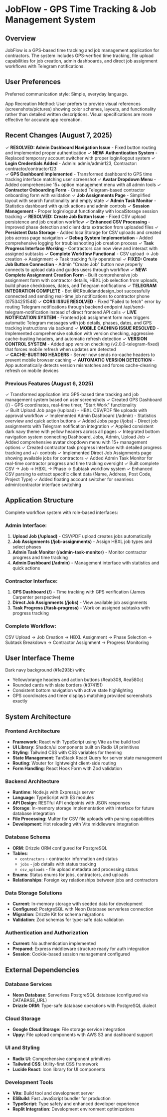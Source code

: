 # JobFlow - GPS Time Tracking & Job Management System

## Overview

JobFlow is a GPS-based time tracking and job management application for contractors. The system includes GPS-verified time tracking, file upload capabilities for job creation, admin dashboards, and direct job assignment workflows with Telegram notifications.

## User Preferences

Preferred communication style: Simple, everyday language.

App Recreation Method: User prefers to provide visual references (screenshots/pictures) showing color schemes, layouts, and functionality rather than detailed written descriptions. Visual specifications are more effective for accurate app recreation.

## Recent Changes (August 7, 2025)

✓ **RESOLVED: Admin Dashboard Navigation Issue** - Fixed button routing and implemented proper authentication
✓ **NEW: Authentication System** - Replaced temporary account switcher with proper login/logout system
✓ **Login Credentials Added** - Admin: admin/admin123, Contractor: contractor/contractor123  
✓ **GPS Dashboard Implemented** - Transformed dashboard to GPS time tracking interface matching user screenshot
✓ **Avatar Dropdown Menu** - Added comprehensive 15+ option management menu with all admin tools
✓ **Contractor Onboarding Form** - Created Telegram-based contractor onboarding form with validation
✓ **Job Assignments Page** - Simplified layout with search functionality and empty state
✓ **Admin Task Monitor** - Statistics dashboard with quick actions and admin controls
✓ **Session Management** - Proper login/logout functionality with localStorage session tracking
✓ **RESOLVED: Create Job Button Issue** - Fixed CSV upload persistence and job creation workflow
✓ **Enhanced CSV Processing** - Improved phase detection and client data extraction from uploaded files
✓ **Persistent Data Storage** - Added localStorage for CSV uploads and created jobs across page navigation
✓ **Debug System Implementation** - Added comprehensive logging for troubleshooting job creation process
✓ **Task Progress Interface Working** - Contractors can now view and interact with assigned subtasks
✓ **Complete Workflow Functional** - CSV upload → Job creation → Assignment → Task tracking fully operational
✓ **FIXED: Create Job Button Connection** - Admin "Create Job" button now properly connects to upload data and guides users through workflow
✓ **NEW: Complete Assignment Creation Form** - Built comprehensive job assignment form with contractor details, HBXL job selection from uploads, build phase checkboxes, dates, and Telegram notifications
✓ **TELEGRAM INTEGRATION COMPLETE** - Bot @ERbuildanddesign_bot successfully connected and sending real-time job notifications to contractor phone (07534251548)
✓ **CORS ISSUE RESOLVED** - Fixed "Failed to fetch" error by routing Telegram notifications through backend endpoint /api/send-telegram-notification instead of direct frontend API calls
✓ **LIVE NOTIFICATION SYSTEM** - Frontend job assignment form now triggers automatic Telegram messages with job details, phases, dates, and GPS tracking instructions via backend
✓ **MOBILE CACHING ISSUE RESOLVED** - Implemented comprehensive solution with version checking, aggressive cache-busting headers, and automatic refresh detection
✓ **VERSION CONTROL SYSTEM** - Added app version checking (v2.0.0-telegram-fixed) that forces mobile refresh when updates are detected  
✓ **CACHE-BUSTING HEADERS** - Server now sends no-cache headers to prevent mobile browser caching
✓ **AUTOMATIC VERSION DETECTION** - App automatically detects version mismatches and forces cache-clearing refresh on mobile devices

### Previous Features (August 6, 2025)
✓ Transformed application into GPS-based time tracking and job management system based on user screenshots
✓ Created GPS Dashboard (/) - GPS coordinates, real-time timer, "Start Work" functionality  
✓ Built Upload Job page (/upload) - HBXL CSV/PDF file uploads with approval workflow
✓ Implemented Admin Dashboard (/admin) - Statistics overview and quick action buttons
✓ Added Jobs page (/jobs) - Direct job assignments with Telegram notification integration
✓ Applied consistent dark navy theme with yellow headers across all pages
✓ Integrated bottom navigation system connecting Dashboard, Jobs, Admin, Upload Job
✓ Added comprehensive avatar dropdown menu with 15+ management options
✓ Created contractor task progress interface with detailed progress tracking and +/- controls
✓ Implemented Direct Job Assignments page showing available jobs for contractors
✓ Added Admin Task Monitor for real-time contractor progress and time tracking oversight
✓ Built complete CSV → Job → HBXL → Phase → Subtask workflow system
✓ Enhanced CSV parsing to extract specific client data (Name, Address, Post Code, Project Type)
✓ Added floating account switcher for seamless admin/contractor interface switching

## Application Structure

Complete workflow system with role-based interfaces:

### Admin Interface:
1. **Upload Job (/upload)** - CSV/PDF upload creates jobs automatically
2. **Job Assignments (/job-assignments)** - Assign HBXL job types and select phases
3. **Admin Task Monitor (/admin-task-monitor)** - Monitor contractor progress and time tracking
4. **Admin Dashboard (/admin)** - Management interface with statistics and quick actions

### Contractor Interface:
1. **GPS Dashboard (/)** - Time tracking with GPS verification (James Carpenter perspective)
2. **Direct Job Assignments (/jobs)** - View available job assignments
3. **Task Progress (/task-progress)** - Work on assigned subtasks with progress tracking

### Complete Workflow:
CSV Upload → Job Creation → HBXL Assignment → Phase Selection → Subtask Breakdown → Contractor Assignment → Progress Monitoring

## User Interface Theme

Dark navy background (#1e293b) with:
- Yellow/orange headers and action buttons (#eab308, #ea580c)
- Rounded cards with slate borders (#374151)
- Consistent bottom navigation with active state highlighting
- GPS coordinates and timer displays matching provided screenshots exactly

## System Architecture

### Frontend Architecture
- **Framework**: React with TypeScript using Vite as the build tool
- **UI Library**: Shadcn/ui components built on Radix UI primitives
- **Styling**: Tailwind CSS with CSS variables for theming
- **State Management**: TanStack React Query for server state management
- **Routing**: Wouter for lightweight client-side routing
- **Form Handling**: React Hook Form with Zod validation

### Backend Architecture
- **Runtime**: Node.js with Express.js server
- **Language**: TypeScript with ES modules
- **API Design**: RESTful API endpoints with JSON responses
- **Storage**: In-memory storage implementation with interface for future database integration
- **File Processing**: Multer for CSV file uploads with parsing capabilities
- **Development**: Hot reloading with Vite middleware integration

### Database Schema
- **ORM**: Drizzle ORM configured for PostgreSQL
- **Tables**: 
  - `contractors` - contractor information and status
  - `jobs` - job details with status tracking
  - `csv_uploads` - file upload metadata and processing status
- **Enums**: Status enums for jobs, contractors, and uploads
- **Relationships**: Foreign key relationships between jobs and contractors

### Data Storage Solutions
- **Current**: In-memory storage with seeded data for development
- **Configured**: PostgreSQL with Neon Database serverless connection
- **Migration**: Drizzle Kit for schema migrations
- **Validation**: Zod schemas for type-safe data validation

### Authentication and Authorization
- **Current**: No authentication implemented
- **Prepared**: Express middleware structure ready for auth integration
- **Session**: Cookie-based session management configured

## External Dependencies

### Database Services
- **Neon Database**: Serverless PostgreSQL database (configured via DATABASE_URL)
- **Drizzle ORM**: Type-safe database operations with PostgreSQL dialect

### Cloud Storage
- **Google Cloud Storage**: File storage service integration
- **Uppy**: File upload components with AWS S3 and dashboard support

### UI and Styling
- **Radix UI**: Comprehensive component primitives
- **Tailwind CSS**: Utility-first CSS framework
- **Lucide React**: Icon library for UI components

### Development Tools
- **Vite**: Build tool and development server
- **ESBuild**: Fast JavaScript bundler for production
- **TypeScript**: Type safety and enhanced developer experience
- **Replit Integration**: Development environment optimizations